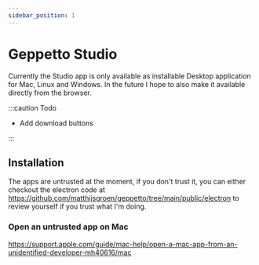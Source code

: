 ```yaml
---
sidebar_position: 1
---
```


# Geppetto Studio

Currently the Studio app is only available as installable Desktop application for Mac, Linux and Windows. In the future I hope to also make it available directly from the browser.

:::caution Todo

- Add download buttons

:::

## Installation

The apps are untrusted at the moment, if you don't trust it, you can either checkout the electron code at https://github.com/matthijsgroen/geppetto/tree/main/public/electron to review yourself if you trust what I'm doing.

### Open an untrusted app on Mac

https://support.apple.com/guide/mac-help/open-a-mac-app-from-an-unidentified-developer-mh40616/mac
